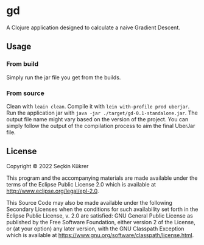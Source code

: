 # gd

A Clojure application designed to calculate a naive Gradient Descent.

## Usage

### From build

Simply run the jar file you get from the builds.

### From source

Clean with `leain clean`. Compile it with `lein with-profile prod uberjar`. Run the application jar with `java -jar ./target/gd-0.1-standalone.jar`. The output file name might vary based on the version of the project. You can simply follow the output of the compilation process to aim the final UberJar file.

## License

Copyright © 2022 Seçkin Kükrer

This program and the accompanying materials are made available under the
terms of the Eclipse Public License 2.0 which is available at
http://www.eclipse.org/legal/epl-2.0.

This Source Code may also be made available under the following Secondary
Licenses when the conditions for such availability set forth in the Eclipse
Public License, v. 2.0 are satisfied: GNU General Public License as published by
the Free Software Foundation, either version 2 of the License, or (at your
option) any later version, with the GNU Classpath Exception which is available
at https://www.gnu.org/software/classpath/license.html.
